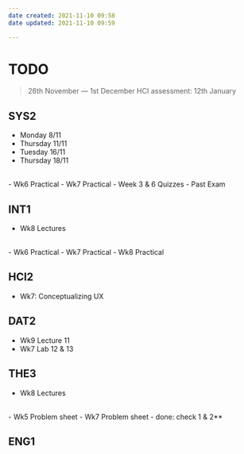 ```yaml
---
date created: 2021-11-10 09:58
date updated: 2021-11-10 09:59

---
```


# TODO

> 26th November — 1st December
> HCI assessment: 12th January

## SYS2

- Monday 8/11
- Thursday 11/11
- Tuesday 16/11
- Thursday 18/11
<br>
- Wk6 Practical
- Wk7 Practical
- Week 3 & 6 Quizzes
- Past Exam

## INT1

- Wk8 Lectures
<br>
- Wk6 Practical
- Wk7 Practical
- Wk8 Practical

## HCI2

- Wk7: Conceptualizing UX

## DAT2

- Wk9 Lecture 11
- Wk7 Lab 12 & 13

## THE3

- Wk8 Lectures
<br>
- Wk5 Problem sheet
- Wk7 Problem sheet -  done: check 1 & 2**

## ENG1
